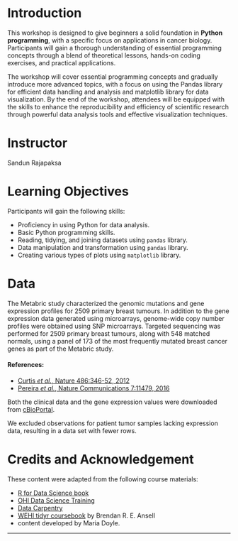 
# Introduction

This workshop is designed to give beginners a solid foundation in **Python programming**, with a specific focus on applications in cancer biology. Participants will gain a thorough understanding of essential programming concepts through a blend of theoretical lessons, hands-on coding exercises, and practical applications. 

The workshop will cover essential programming concepts and gradually introduce more advanced topics, with a focus on using the Pandas library for efficient data handling and analysis and matplotlib library for data visualization. By the end of the workshop, attendees will be equipped with the skills to enhance the reproducibility and efficiency of scientific research through powerful data analysis tools and effective visualization techniques.

# Instructor

Sandun Rajapaksa

# Learning Objectives

Participants will gain the following skills:

- Proficiency in using Python for data analysis.
- Basic Python programming skills.
- Reading, tidying, and joining datasets using `pandas` library. 
- Data manipulation and transformation using `pandas` library.
- Creating various types of plots using `matplotlib` library.

# Data

The Metabric study characterized the genomic mutations and gene expression profiles for 2509 primary breast tumours. In addition to the gene expression data generated using microarrays, genome-wide copy number profiles were obtained using SNP microarrays. Targeted sequencing was performed for 2509 primary breast tumours, along with 548 matched normals, using a panel of 173 of the most frequently mutated breast cancer genes as part of the Metabric study.

#### References: 

- [Curtis *et al.*, Nature 486:346-52, 2012](https://pubmed.ncbi.nlm.nih.gov/22522925)
- [Pereira *et al.*, Nature Communications 7:11479, 2016](https://www.ncbi.nlm.nih.gov/pubmed/27161491)

Both the clinical data and the gene expression values were downloaded from
[cBioPortal](https://www.cbioportal.org/study/summary?id=brca_metabric).

We excluded observations for patient tumor samples lacking expression data, resulting in a data set with fewer rows.

# Credits and Acknowledgement

These content were adapted from the following course materials:

 - [R for Data Science book](https://r4ds.had.co.nz/index.html)
 - [OHI Data Science Training](http://ohi-science.org/data-science-training/index.html)
 - [Data Carpentry](https://datacarpentry.org)
 - [WEHI tidyr coursebook](https://bookdown.org/ansellbr/WEHI_tidyR_course_book/) by Brendan R. E. Ansell
 - content developed by Maria Doyle.

------------------------------------------------------------------------
